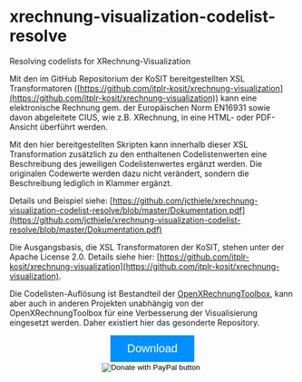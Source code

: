 # xrechnung-visualization-codelist-resolve
Resolving codelists for XRechnung-Visualization

<style>
	.btn {
	  background-color: #0090ff;
	  border: none;
	  color: white;
	  padding: 12px 30px;
	  cursor: pointer;
	  font-size: 20px;
	}
	.btn:hover {
	  background-color: RoyalBlue;
	} 	
</style>

Mit den im GitHub Repositorium der KoSIT bereitgestellten XSL Transformatoren ([https://github.com/itplr-kosit/xrechnung-visualization](https://github.com/itplr-kosit/xrechnung-visualization)) kann eine elektronische Rechnung gem. der Europäischen Norm EN16931 sowie davon abgeleitete CIUS, wie z.B. XRechnung, in eine HTML- oder PDF-Ansicht überführt werden.

Mit den hier bereitgestellten Skripten kann innerhalb dieser XSL Transformation zusätzlich zu den enthaltenen Codelistenwerten eine Beschreibung des jeweiligen Codelistenwertes ergänzt werden. Die originalen Codewerte werden dazu nicht verändert, sondern die Beschreibung lediglich in Klammer ergänzt.

Details und Beispiel siehe: [https://github.com/jcthiele/xrechnung-visualization-codelist-resolve/blob/master/Dokumentation.pdf](https://github.com/jcthiele/xrechnung-visualization-codelist-resolve/blob/master/Dokumentation.pdf)

Die Ausgangsbasis, die XSL Transformatoren der KoSIT, stehen unter der Apache License 2.0. Details siehe hier: [https://github.com/itplr-kosit/xrechnung-visualization](https://github.com/itplr-kosit/xrechnung-visualization).

Die Codelisten-Auflösung ist Bestandteil der [OpenXRechnungToolbox](https://jcthiele.github.io/OpenXRechnungToolbox/), kann aber auch in anderen Projekten unabhängig von der OpenXRechnungToolbox für eine Verbesserung der Visualisierung eingesetzt werden. Daher existiert hier das gesonderte Repository.


<!-- Add icon library -->
<link rel="stylesheet" href="https://cdnjs.cloudflare.com/ajax/libs/font-awesome/4.7.0/css/font-awesome.min.css">
<!-- Auto width -->
<center><a href="https://github.com/jcthiele/xrechnung-visualization-codelist-resolve/releases" target="_blank"><button class="btn"><i class="fa fa-download"></i> Download</button></a></center>

<form style="text-align:center;" action="https://www.paypal.com/cgi-bin/webscr" method="post" target="_top">
<input type="hidden" name="cmd" value="_s-xclick" />
<input type="hidden" name="hosted_button_id" value="TSKNUKCM9KL3L" />
<input type="image" src="https://www.paypalobjects.com/en_US/DK/i/btn/btn_donateCC_LG.gif" border="0" name="submit" title="PayPal - The safer, easier way to pay online!" alt="Donate with PayPal button" />
<img alt="" border="0" src="https://www.paypal.com/en_DE/i/scr/pixel.gif" width="1" height="1" />
</form>
